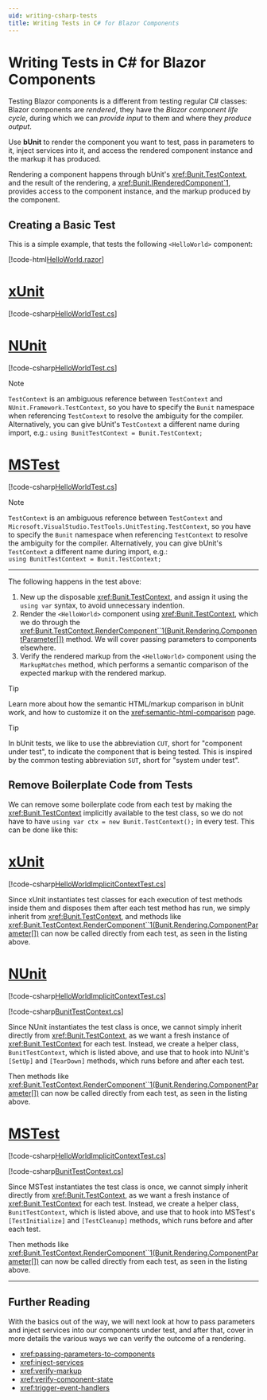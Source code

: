```yaml
---
uid: writing-csharp-tests
title: Writing Tests in C# for Blazor Components
---
```


# Writing Tests in C# for Blazor Components

Testing Blazor components is a different from testing regular C# classes: Blazor components are *rendered*, they have the *Blazor component life cycle*, during which we can *provide input* to them and where they *produce output*.

Use **bUnit** to render the component you want to test, pass in parameters to it, inject services into it, and access the rendered component instance and the markup it has produced.

Rendering a component happens through bUnit's <xref:Bunit.TestContext>, and the result of the rendering, a <xref:Bunit.IRenderedComponent`1>, provides access to the component instance, and the markup produced by the component.

## Creating a Basic Test

This is a simple example, that tests the following `<HelloWorld>` component:

[!code-html[HelloWorld.razor](../../../samples/components/HelloWorld.razor)]

# [xUnit](#tab/xunit)

[!code-csharp[HelloWorldTest.cs](../../../samples/tests/xunit/HelloWorldTest.cs)]

# [NUnit](#tab/nunit)

[!code-csharp[HelloWorldTest.cs](../../../samples/tests/nunit/HelloWorldTest.cs)]

> [!NOTE]
> `TestContext` is an ambiguous reference between `TestContext` and `NUnit.Framework.TestContext`, so you have to specify the `Bunit` namespace when referencing `TestContext` to resolve the ambiguity for the compiler. Alternatively, you can give bUnit's `TestContext` a different name during import, e.g.: `using BunitTestContext = Bunit.TestContext;` 

# [MSTest](#tab/mstest)

[!code-csharp[HelloWorldTest.cs](../../../samples/tests/mstest/HelloWorldTest.cs)]

> [!NOTE]
> `TestContext` is an ambiguous reference between `TestContext` and `Microsoft.VisualStudio.TestTools.UnitTesting.TestContext`, so you have to specify the `Bunit` namespace when referencing `TestContext` to resolve the ambiguity for the compiler. Alternatively, you can give bUnit's `TestContext` a different name during import, e.g.:   
> `using BunitTestContext = Bunit.TestContext;` 

***

The following happens in the test above:

1. New up the disposable <xref:Bunit.TestContext>, and assign it using the `using var` syntax, to avoid unnecessary indention.
2. Render the `<HelloWorld>` component using <xref:Bunit.TestContext>, which we do through the <xref:Bunit.TestContext.RenderComponent``1(Bunit.Rendering.ComponentParameter[])> method. We will cover passing parameters to components elsewhere.
3. Verify the rendered markup from the `<HelloWorld>` component using the `MarkupMatches` method, which performs a semantic comparison of the expected markup with the rendered markup.

> [!TIP]
> Learn more about how the semantic HTML/markup comparison in bUnit work, and how to customize it on the <xref:semantic-html-comparison> page.

> [!TIP]
> In bUnit tests, we like to use the abbreviation `CUT`, short for "component under test", to indicate the component that is being tested. This is inspired by the common testing abbreviation `SUT`, short for "system under test".

## Remove Boilerplate Code from Tests

We can remove some boilerplate code from each test by making the <xref:Bunit.TestContext> implicitly available to the test class, so we do not have to have `using var ctx = new Bunit.TestContext();` in every test. This can be done like this:

# [xUnit](#tab/xunit)

[!code-csharp[HelloWorldImplicitContextTest.cs](../../../samples/tests/xunit/HelloWorldImplicitContextTest.cs)]

Since xUnit instantiates test classes for each execution of test methods inside them and disposes them after each test method has run, we simply inherit from <xref:Bunit.TestContext>, and methods like <xref:Bunit.TestContext.RenderComponent``1(Bunit.Rendering.ComponentParameter[])> can now be called directly from each test, as seen in the listing above. 

# [NUnit](#tab/nunit)

[!code-csharp[HelloWorldImplicitContextTest.cs](../../../samples/tests/nunit/HelloWorldImplicitContextTest.cs)]

[!code-csharp[BunitTestContext.cs](../../../samples/tests/nunit/BunitTestContext.cs)]

Since NUnit instantiates the test class is once, we cannot simply inherit directly from <xref:Bunit.TestContext>, as we want a fresh instance of <xref:Bunit.TestContext> for each test. Instead, we create a helper class, `BunitTestContext`, which is listed above, and use that to hook into NUnit's `[SetUp]` and `[TearDown]` methods, which runs before and after each test.

Then methods like <xref:Bunit.TestContext.RenderComponent``1(Bunit.Rendering.ComponentParameter[])> can now be called directly from each test, as seen in the listing above.

# [MSTest](#tab/mstest)

[!code-csharp[HelloWorldImplicitContextTest.cs](../../../samples/tests/mstest/HelloWorldImplicitContextTest.cs)]

[!code-csharp[BunitTestContext.cs](../../../samples/tests/mstest/BunitTestContext.cs)]

Since MSTest instantiates the test class is once, we cannot simply inherit directly from <xref:Bunit.TestContext>, as we want a fresh instance of <xref:Bunit.TestContext> for each test. Instead, we create a helper class, `BunitTestContext`, which is listed above, and use that to hook into MSTest's `[TestInitialize]` and `[TestCleanup]` methods, which runs before and after each test.

Then methods like <xref:Bunit.TestContext.RenderComponent``1(Bunit.Rendering.ComponentParameter[])> can now be called directly from each test, as seen in the listing above.

***

## Further Reading

With the basics out of the way, we will next look at how to pass parameters and inject services into our components under test, and after that, cover in more details the various ways we can verify the outcome of a rendering.

- <xref:passing-parameters-to-components>
- <xref:inject-services>
- <xref:verify-markup>
- <xref:verify-component-state>
- <xref:trigger-event-handlers>